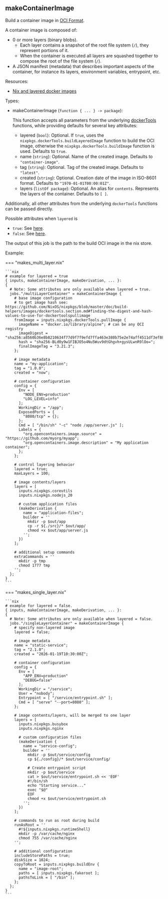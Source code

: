 ## makeContainerImage

Build a container image
in [OCI Format](https://github.com/opencontainers/image-spec).

A container image is composed of:

- 0 or more layers (binary blobs).
    - Each layer contains a snapshot of the root file system (`/`),
        they represent portions of it.
    - When the container is executed
        all layers are squashed together
        to compose the root
        of the file system (`/`).
- A JSON manifest (metadata)
    that describes important aspects of the container,
    for instance its layers, environment variables, entrypoint, etc.

Resources:

- [Nix and layered docker images](https://grahamc.com/blog/nix-and-layered-docker-images)

Types:

- makeContainerImage (`function { ... } -> package`):

    This function accepts all parameters from the underlying [dockerTools](https://github.com/NixOS/nixpkgs/raw/refs/heads/master/doc/build-helpers/images/dockertools.section.md) functions, while providing defaults for several key attributes:

    - layered (`bool`): Optional.
        If `true`, uses the `nixpkgs.dockerTools.buildLayeredImage` function
        to build the OCI image,
        otherwise the `nixpkgs.dockerTools.buildImage` function is used.
        Defaults to `true`.
    - name (`string`): Optional.
        Name of the created image.
        Defaults to `"container-image"`.
    - tag (`string`): Optional.
        Tag of the created image.
        Defaults to `"latest"`.
    - created (`string`): Optional.
        Creation date of the image in ISO-8601 format.
        Defaults to `"1970-01-01T00:00:01Z"`.
    - layers (`listOf package`): Optional.
        An alias for `contents`. Represents the layers of the container.
        Defaults to `[ ]`.

Additionally, all other attributes from the underlying `dockerTools` functions can be passed directly.

Possible attributes when `layered` is

- `true`: See [here](https://github.com/NixOS/nixpkgs/blob/master/doc/build-helpers/images/dockertools.section.md#inputs-ssec-pkgs-dockertools-streamlayeredimage-inputs).
- `false`: See [here](https://github.com/NixOS/nixpkgs/blob/master/doc/build-helpers/images/dockertools.section.md#inputs-ssec-pkgs-dockertools-buildimage-inputs).

The output of this job is the path to the build OCI image in the nix store.

Example:

=== "makes_multi_layer.nix"

    ```nix
    # example for layered = true
    { inputs, makeContainerImage, makeDerivation, ... }:
    {
      # Note: Some attributes are only available when layered = true.
      jobs."/multiLayerContainer" = makeContainerImage {
        # base image configuration
        # to get image hash see: https://github.com/NixOS/nixpkgs/blob/master/doc/build-helpers/images/dockertools.section.md#finding-the-digest-and-hash-values-to-use-for-dockertoolspullimage
        fromImage = inputs.nixpkgs.dockerTools.pullImage {
          imageName = "docker.io/library/alpine"; # can be any OCI registry
          imageDigest = "sha256:a8560b36e8b8210634f77d9f7f9efd7ffa463e380b75e2e74aff4511df3ef88c";
          hash = "sha256-BLd0y9w1FIBJO5o4Nu5Wuv9dtGhgvh+gysULwnR9lOo=";
          finalImageTag = "3.21.3";
        };

        # image metadata
        name = "my-application";
        tag = "1.0.0";
        created = "now";

        # container configuration
        config = {
          Env = [
            "NODE_ENV=production"
            "LOG_LEVEL=info"
          ];
          WorkingDir = "/app";
          ExposedPorts = {
            "8080/tcp" = {};
          };
          Cmd = [ "/bin/sh" "-c" "node /app/server.js" ];
          Labels = {
            "org.opencontainers.image.source" = "https://github.com/myorg/myapp";
            "org.opencontainers.image.description" = "My application container";
          };
        };

        # control layering behavior
        layered = true;
        maxLayers = 100;

        # image contents/layers
        layers = [
          inputs.nixpkgs.coreutils
          inputs.nixpkgs.nodejs_20

          # custom application files
          (makeDerivation {
            name = "application-files";
            builder = ''
              mkdir -p $out/app
              cp -r ${./src}/* $out/app/
              chmod +x $out/app/server.js
            '';
          })
        ];

        # additional setup commands
        extraCommands = ''
          mkdir -p tmp
          chmod 1777 tmp
        '';
      };
    }
    ```

=== "makes_single_layer.nix"

    ```nix
    # example for layered = false.
    { inputs, makeContainerImage, makeDerivation, ... }:
    {
      # Note: Some attributes are only available when layered = false.
      jobs."/singleLayerContainer" = makeContainerImage {
        # specify non-layered image
        layered = false;

        # image metadata
        name = "static-service";
        tag = "2.1.0";
        created = "2026-01-19T10:30:00Z";

        # container configuration
        config = {
          Env = [
            "APP_ENV=production"
            "DEBUG=false"
          ];
          WorkingDir = "/service";
          User = "nobody";
          Entrypoint = [ "/service/entrypoint.sh" ];
          Cmd = [ "serve" "--port=8080" ];
        };

        # image contents/layers, will be merged to one layer
        layers = [
          inputs.nixpkgs.busybox
          inputs.nixpkgs.nginx

          # custom configuration files
          (makeDerivation {
            name = "service-config";
            builder = ''
              mkdir -p $out/service/config
              cp ${./config}/* $out/service/config/

              # Create entrypoint script
              mkdir -p $out/service
              cat > $out/service/entrypoint.sh << 'EOF'
              #!/bin/sh
              echo "Starting service..."
              exec "$@"
              EOF
              chmod +x $out/service/entrypoint.sh
            '';
          })
        ];

        # commands to run as root during build
        runAsRoot = ''
          #!${inputs.nixpkgs.runtimeShell}
          mkdir -p /var/cache/nginx
          chmod 755 /var/cache/nginx
        '';

        # additional configuration
        includeStorePaths = true;
        diskSize = 1024;
        copyToRoot = inputs.nixpkgs.buildEnv {
          name = "image-root";
          paths = [ inputs.nixpkgs.fakeroot ];
          pathsToLink = [ "/bin" ];
        };
      };
    }
    ```
